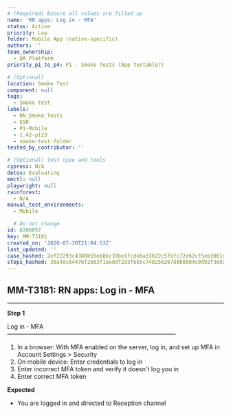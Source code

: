 ```yaml
---
# (Required) Ensure all values are filled up
name: 'RN apps: Log in - MFA'
status: Active
priority: Low
folder: Mobile App (native-specific)
authors: ''
team_ownership:
  - QA Platform
priority_p1_to_p4: P1 - Smoke Tests (App testable?)

# (Optional)
location: Smoke Test
component: null
tags:
  - Smoke test
labels:
  - RN_Smoke_Tests
  - ESR
  - P1-Mobile
  - 1.42-p123
  - smoke-test-folder
tested_by_contributor: ''

# (Optional) Test type and tools
cypress: N/A
detox: Evaluating
mmctl: null
playwright: null
rainforest:
  - N/A
manual_test_environments:
  - Mobile

  # Do not change
id: 6396857
key: MM-T3181
created_on: '2020-07-30T21:04:53Z'
last_updated: ''
case_hashed: 2ef22293c4388b55eb8bc30be1fcde6a33b22c5fbfc72e62cf5eb3061ddae8868ad2b97338de0b4ac166b43d0bcddf9e
steps_hashed: 38a49c64476f2b03f1aeddf2d3fbb5c748256267d8b0884c0d92f3e92758a7ad9cf3367af5cd7832af2723dee5f041ba
---
```


<!-- (Auto-generated) Based on frontmatter's "key" and "name" -->

## MM-T3181: RN apps: Log in - MFA

---

**Step 1**

Log in - MFA\
————————————————————————————

1. In a browser: With MFA enabled on the server, log in, and set up MFA in Account Settings > Security
2. On mobile device: Enter credentials to log in
3. Enter incorrect MFA token and verify it doesn't log you in
4. Enter correct MFA token

**Expected**

- You are logged in and directed to Reception channel
